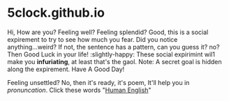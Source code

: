 # 5clock.github.io

Hi, How are you? Feeling well? Feeling splendid? Good, this is a social expirement to try to see how much you fear. Did you notice anything...weird? If not, the sentence has a pattern, can you guess it? no? Then Good Luck in your life! :slightly-happy:
These social expirimint wil1 make you **infuriating**, at least that's the gaol. 
Note: A secret goal is hidden along the expirement. Have A Good Day!

Feeling unsettled? No, then it's ready, it's poem, It'll help you in *pronuncation*. Click these words
"[Human English](https://ncf.idallen.com/english.html)"
